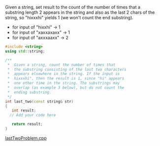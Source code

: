 Given a string, set result to the count of the number of times that a substring length 2 appears in the string and also as the last 2 chars of the string, so "hixxxhi" yields 1 (we won't count the end substring).

* for input of "hixxhi" → 1
* for input of "xaxxaxaxx" → 1
* for input of "axxxaaxx" → 2

```cpp
#include <string>
using std::string;

/**
 *  Given a string, count the number of times that 
 *  the substring consisting of the last two characters
 *  appears elsewhere in the string. If the input is
 *  hixxxhi", then the result is 1, since "hi" appears
 *  one other time in the string. The substrings may
 *  overlap (as example 3 below), but do not count the
 *  ending substring.
 */
int last_two(const string& str)
{
   int result;
  // Add your code here

   return result;
}
```

[lastTwoProblem.cpp](https://codecheck.io/files/230209204262fj8d8l706cg2o59391dhbf2)